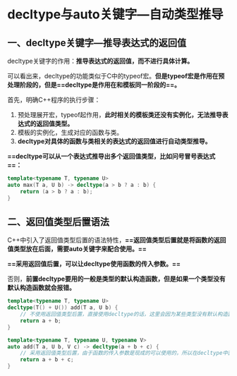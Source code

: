 # decltype与auto关键字—自动类型推导

## 一、decltype关键字—推导表达式的返回值

decltype关键字的作用：**推导表达式的返回值，而不进行具体计算。**

可以看出来，decltype的功能类似于C中的typeof宏。**但是typeof宏是作用在预处理阶段的，但是==decltype是作用在和模板同一阶段的==。**

首先，明确C++程序的执行步骤：

1. 预处理展开宏，typeof起作用，**此时相关的模板类还没有实例化，无法推导表达式的返回值类型。**
2. 模板的实例化，生成对应的函数与类。
3. **decltype对具体的函数与类相关的表达式的返回值进行自动类型推导。**

**==decltype可以从一个表达式推导出多个返回值类型，比如问号冒号表达式==：**

```c++
template<typename T, typename U>
auto max(T a, U b) -> decltype(a > b ? a : b) {
    return (a > b ? a : b);
}
```



## 二、返回值类型后置语法

C++中引入了返回值类型后置的语法特性，**==返回值类型后置就是将函数的返回值类型放在后面，需要auto关键字来配合使用。==**

**==采用返回值后置，可以让decltype使用函数的传入参数。==**

否则，**前置decltype要用的一般是类型的默认构造函数，但是如果一个类型没有默认构造函数就会报错。**

```c++
template<typename T, typename U>
decltype(T() + U()) add(T a, U b) { 
    // 不使用返回值类型后置，直接使用decltype的话，这里会因为某些类型没有默认构造函数而出错
    return a + b;
}

template<typename T, typename U, typename V>
auto add(T a, U b, V c) -> decltype(a + b + c) { 
    // 采用返回值类型后置，由于函数的传入参数是现成的可以使用的，所以在decltype中直接使用这些传入参数，由于返回值类型后置了，所以前面使用自动类型推导关键字auto来自动推导类型。
    return a + b + c;
}
```

